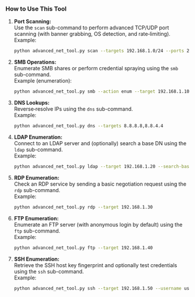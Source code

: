 ### How to Use This Tool

1. **Port Scanning:**  
   Use the `scan` sub-command to perform advanced TCP/UDP port scanning (with banner grabbing, OS detection, and rate‑limiting).  
   Example:  
   ```bash
   python advanced_net_tool.py scan --targets 192.168.1.0/24 --ports 22-443 --protocol both --os-detect --banner
   ```

2. **SMB Operations:**  
   Enumerate SMB shares or perform credential spraying using the `smb` sub-command.  
   Example (enumeration):  
   ```bash
   python advanced_net_tool.py smb --action enum --target 192.168.1.10
   ```

3. **DNS Lookups:**  
   Reverse‑resolve IPs using the `dns` sub-command.  
   Example:  
   ```bash
   python advanced_net_tool.py dns --targets 8.8.8.8,8.8.4.4
   ```

4. **LDAP Enumeration:**  
   Connect to an LDAP server and (optionally) search a base DN using the `ldap` sub-command.  
   Example:  
   ```bash
   python advanced_net_tool.py ldap --target 192.168.1.20 --search-base "dc=example,dc=com"
   ```

5. **RDP Enumeration:**  
   Check an RDP service by sending a basic negotiation request using the `rdp` sub-command.  
   Example:  
   ```bash
   python advanced_net_tool.py rdp --target 192.168.1.30
   ```

6. **FTP Enumeration:**  
   Enumerate an FTP server (with anonymous login by default) using the `ftp` sub-command.  
   Example:  
   ```bash
   python advanced_net_tool.py ftp --target 192.168.1.40
   ```

7. **SSH Enumeration:**  
   Retrieve the SSH host key fingerprint and optionally test credentials using the `ssh` sub-command.  
   Example:  
   ```bash
   python advanced_net_tool.py ssh --target 192.168.1.50 --username user --password secret
   ```
